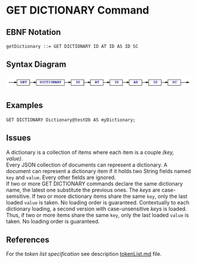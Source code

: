 # GET DICTIONARY Command



## EBNF Notation
    getDictionary ::= GET DICTIONARY ID AT ID AS ID SC 


## Syntax Diagram
![GetDictionary Command Syntax!](/languageSpecification/assets/rules/getDictionary.png "GET DICTIONARY Syntax Diagram") 


## Examples
    GET DICTIONARY Dictionary@testDb AS myDictionary;


## Issues
A dictionary is a collection of items where each item is a couple _(key, value)_.  
Every JSON collection of documents can represent a dictionary. A document can represent a dictionary item if it holds two String fields named `key` and `value`. Every other fields are ignored.  
If two or more GET DICTIONARY commands declare the same dictionary name, the latest one substitute the previous ones.
The _keys_ are case-semsitive.
If two or more dictionary items share the same `key`, only the last loaded `value` is taken. No loading order is guaranteed. 
Contextually to each dictionary loading, a second version with case-unsensitive _keys_ is loaded. Thus, if two or more items share the same `key`, only the last loaded `value` is taken. No loading order is guaranteed.     


## References
For the *token list specification* see description [tokenList.md](/languageSpecification/tokenList.md) file.

